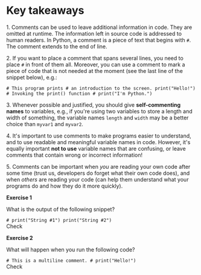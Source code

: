 Key takeaways
=============

1\. Comments can be used to leave additional information in code. They are omitted at runtime. The information left in source code is addressed to human readers. In Python, a comment is a piece of text that begins with `#`. The comment extends to the end of line.

2\. If you want to place a comment that spans several lines, you need to place `#` in front of them all. Moreover, you can use a comment to mark a piece of code that is not needed at the moment (see the last line of the snippet below), e.g.:

`# This program prints # an introduction to the screen. print("Hello!") # Invoking the print() function # print("I'm Python.")`

3\. Whenever possible and justified, you should give **self-commenting names** to variables, e.g., if you're using two variables to store a length and width of something, the variable names `length` and `width` may be a better choice than `myvar1` and `myvar2`.

4\. It's important to use comments to make programs easier to understand, and to use readable and meaningful variable names in code. However, it's equally important **not to use** variable names that are confusing, or leave comments that contain wrong or incorrect information!

5\. Comments can be important when *you* are reading your own code after some time (trust us, developers do forget what their own code does), and when *others* are reading your code (can help them understand what your programs do and how they do it more quickly).

**Exercise 1**

What is the output of the following snippet?

`# print("String #1") print("String #2")`\
Check

**Exercise 2**

What will happen when you run the following code?

`# This is a multiline comment. # print("Hello!")`\
Check